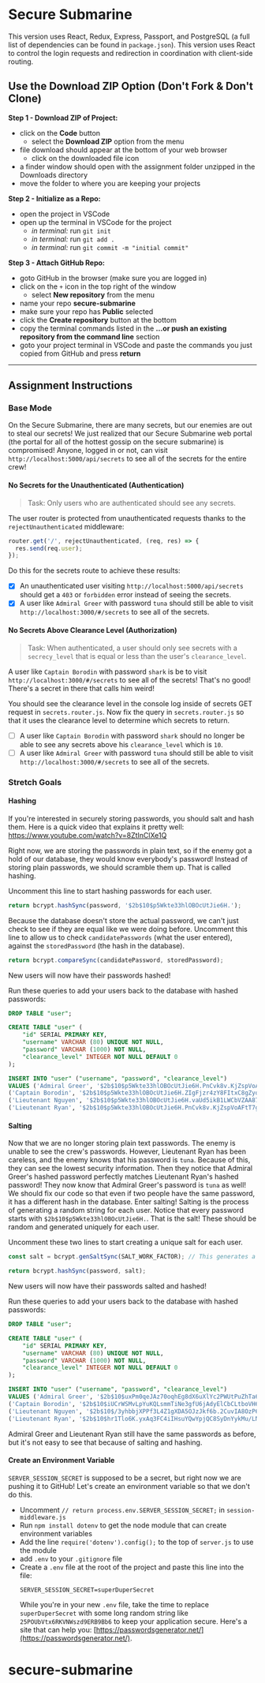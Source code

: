 # Secure Submarine
This version uses React, Redux, Express, Passport, and PostgreSQL (a full list of dependencies can be found in `package.json`). This version uses React to control the login requests and redirection in coordination with client-side routing.

## Use the Download ZIP Option (Don't Fork & Don't Clone)

**Step 1 - Download ZIP of Project:**
- click on the **Code** button
    - select the **Download ZIP** option from the menu
- file download should appear at the bottom of your web browser
    - click on the downloaded file icon
- a finder window should open with the assignment folder unzipped in the Downloads directory
- move the folder to where you are keeping your projects

**Step 2 - Initialize as a Repo:**
- open the project in VSCode
- open up the terminal in VSCode for the project
    - *in terminal:* run `git init`
    - *in terminal:* run `git add .`
    - *in terminal:* run `git commit -m "initial commit"`

**Step 3 - Attach GitHub Repo:**
- goto GitHub in the browser (make sure you are logged in)
- click on the `+` icon in the top right of the window
    - select **New repository** from the menu
- name your repo **secure-submarine**
- make sure your repo has **Public** selected
- click the **Create repository** button at the bottom
- copy the terminal commands listed in the **…or push an existing repository from the command line** section
- goto your project terminal in VSCode and paste the commands you just copied from GitHub and press **return**


---

## Assignment Instructions

### Base Mode

On the Secure Submarine, there are many secrets, but our enemies are out to steal our secrets! We just realized that our Secure Submarine web portal (the portal for all of the hottest gossip on the secure submarine) is compromised! Anyone, logged in or not, can visit `http://localhost:5000/api/secrets` to see all of the secrets for the entire crew!

#### No Secrets for the Unauthenticated (Authentication)

> Task: Only users who are authenticated should see any secrets.

The user router is protected from unauthenticated requests thanks to the `rejectUnauthenticated` middleware:

```JavaScript
router.get('/', rejectUnauthenticated, (req, res) => {
  res.send(req.user);
});
```

Do this for the secrets route to achieve these results:

- [x] An unauthenticated user visiting `http://localhost:5000/api/secrets` should get a `403` or `forbidden` error instead of seeing the secrets.
- [x] A user like `Admiral Greer` with password `tuna` should still be able to visit `http://localhost:3000/#/secrets` to see all of the secrets.

#### No Secrets Above Clearance Level (Authorization)

> Task: When authenticated, a user should only see secrets with a `secrecy_level` that is equal or less than the user's `clearance_level`.

A user like `Captain Borodin` with password `shark` is be to visit `http://localhost:3000/#/secrets` to see all of the secrets! That's no good! There's a secret in there that calls him weird!

You should see the clearance level in the console log inside of secrets GET request in `secrets.router.js`. Now fix the query in `secrets.router.js` so that it uses the clearance level to determine which secrets to return.

- [ ] A user like `Captain Borodin` with password `shark` should no longer be able to see any secrets above his `clearance_level` which is `10`.
- [ ] A user like `Admiral Greer` with password `tuna` should still be able to visit `http://localhost:3000/#/secrets` to see all of the secrets.

### Stretch Goals

#### Hashing

If you're interested in securely storing passwords, you should salt and hash them. Here is a quick video that explains it pretty well: https://www.youtube.com/watch?v=8ZtInClXe1Q

Right now, we are storing the passwords in plain text, so if the enemy got a hold of our database, they would know everybody's password! Instead of storing plain passwords, we should scramble them up. That is called hashing.

Uncomment this line to start hashing passwords for each user.

```JavaScript
return bcrypt.hashSync(password, '$2b$10$p5Wkte33hlOBOcUtJie6H.');
```

Because the database doesn't store the actual password, we can't just check to see if they are equal like we were doing before. Uncomment this line to allow us to check `candidatePasswords` (what the user entered), against the `storedPassword` (the hash in the database).

```JavaScript
return bcrypt.compareSync(candidatePassword, storedPassword);
```

New users will now have their passwords hashed!

Run these queries to add your users back to the database with hashed passwords:

```SQL
DROP TABLE "user";

CREATE TABLE "user" (
    "id" SERIAL PRIMARY KEY,
    "username" VARCHAR (80) UNIQUE NOT NULL,
    "password" VARCHAR (1000) NOT NULL,
    "clearance_level" INTEGER NOT NULL DEFAULT 0
);

INSERT INTO "user" ("username", "password", "clearance_level")
VALUES ('Admiral Greer', '$2b$10$p5Wkte33hlOBOcUtJie6H.PnCvk8v.KjZspVoAFtT7g5v5xK.EXVG', 18),
('Captain Borodin', '$2b$10$p5Wkte33hlOBOcUtJie6H.ZIgFjzr4zY8FItxC8gZyqIWD5gYmL0m', 10),
('Lieutenant Nguyen', '$2b$10$p5Wkte33hlOBOcUtJie6H.vaUd5ikB1LWCbVZAA87BR63NiDorn1C', 4),
('Lieutenant Ryan', '$2b$10$p5Wkte33hlOBOcUtJie6H.PnCvk8v.KjZspVoAFtT7g5v5xK.EXVG', 4);
```

#### Salting
Now that we are no longer storing plain text passwords. The enemy is unable to see the crew's passwords. However, Lieutenant Ryan has been careless, and the enemy knows that his password is `tuna`. Because of this, they can see the lowest security information. Then they notice that Admiral Greer's hashed password perfectly matches Lieutenant Ryan's hashed password! They now know that Admiral Greer's password is `tuna` as well! We should fix our code so that even if two people have the same password, it has a different hash in the database. Enter salting! Salting is the process of generating a random string for each user. Notice that every password starts with `$2b$10$p5Wkte33hlOBOcUtJie6H.`. That is the salt! These should be random and generated uniquely for each user.

Uncomment these two lines to start creating a unique salt for each user.

```JavaScript
const salt = bcrypt.genSaltSync(SALT_WORK_FACTOR); // This generates a random salt
```

```JavaScript
return bcrypt.hashSync(password, salt);
```

New users will now have their passwords salted and hashed!

Run these queries to add your users back to the database with hashed passwords:

```SQL
DROP TABLE "user";

CREATE TABLE "user" (
    "id" SERIAL PRIMARY KEY,
    "username" VARCHAR (80) UNIQUE NOT NULL,
    "password" VARCHAR (1000) NOT NULL,
    "clearance_level" INTEGER NOT NULL DEFAULT 0
);

INSERT INTO "user" ("username", "password", "clearance_level")
VALUES ('Admiral Greer', '$2b$10$uxPm0qeJAz70oqhEg8dX6uXlYc2PWUtPuZhTa65OiDv2LCHA41OLq', 18),
('Captain Borodin', '$2b$10$iUCrWSMvLpYuKQLsmmTiNe3gfU6jAdyElCbCLtboVH6DlXJdsuPxG', 10),
('Lieutenant Nguyen', '$2b$10$/3yhbbjXPPf3L4Z1gXDA5OJzJkf6b.2CuvIA8OzP6c8jPEQlbo5re', 4),
('Lieutenant Ryan', '$2b$10$hr1Tlo6K.yxAq3FC4iIHsuYQwYpjQC8SyDnYykMu/LNB9TXMkxMt2', 4);
```

Admiral Greer and Lieutenant Ryan still have the same passwords as before, but it's not easy to see that because of salting and hashing.

#### Create an Environment Variable
`SERVER_SESSION_SECRET` is supposed to be a secret, but right now we are pushing it to GitHub! Let's create an environment variable so that we don't do this.

* Uncomment `// return process.env.SERVER_SESSION_SECRET;` in `session-middleware.js`
* Run `npm install dotenv` to get the node module that can create environment variables
* Add the line `require('dotenv').config();` to the top of `server.js` to use the module
* add `.env` to your `.gitignore` file
* Create a `.env` file at the root of the project and paste this line into the file:
    ```
    SERVER_SESSION_SECRET=superDuperSecret
    ```
    While you're in your new `.env` file, take the time to replace `superDuperSecret` with some long random string like `25POUbVtx6RKVNWszd9ERB9Bb6` to keep your application secure. Here's a site that can help you: [https://passwordsgenerator.net/](https://passwordsgenerator.net/).
# secure-submarine
